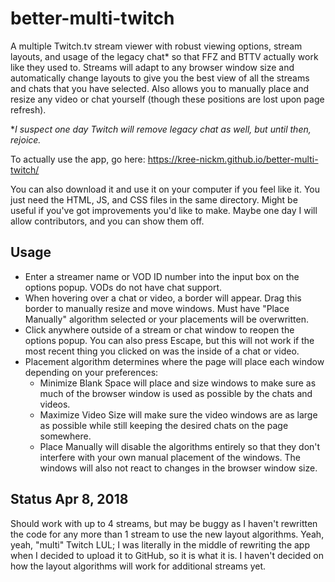 # better-multi-twitch
A multiple Twitch.tv stream viewer with robust viewing options, stream layouts, and usage of the legacy chat* so that FFZ and BTTV actually work like they used to. Streams will adapt to any browser window size and automatically change layouts to give you the best view of all the streams and chats that you have selected. Also allows you to manually place and resize any video or chat yourself (though these positions are lost upon page refresh).

**I suspect one day Twitch will remove legacy chat as well, but until then, rejoice.*

To actually use the app, go here: https://kree-nickm.github.io/better-multi-twitch/

You can also download it and use it on your computer if you feel like it. You just need the HTML, JS, and CSS files in the same directory. Might be useful if you've got improvements you'd like to make. Maybe one day I will allow contributors, and you can show them off.

## Usage
* Enter a streamer name or VOD ID number into the input box on the options popup. VODs do not have chat support.
* When hovering over a chat or video, a border will appear. Drag this border to manually resize and move windows. Must have "Place Manually" algorithm selected or your placements will be overwritten.
* Click anywhere outside of a stream or chat window to reopen the options popup. You can also press Escape, but this will not work if the most recent thing you clicked on was the inside of a chat or video.
* Placement algorithm determines where the page will place each window depending on your preferences:
	* Minimize Blank Space will place and size windows to make sure as much of the browser window is used as possible by the chats and videos.
	* Maximize Video Size will make sure the video windows are as large as possible while still keeping the desired chats on the page somewhere.
	* Place Manually will disable the algorithms entirely so that they don't interfere with your own manual placement of the windows. The windows will also not react to changes in the browser window size.

## Status Apr 8, 2018
Should work with up to 4 streams, but may be buggy as I haven't rewritten the code for any more than 1 stream to use the new layout algorithms. Yeah, yeah, "multi" Twitch LUL; I was literally in the middle of rewriting the app when I decided to upload it to GitHub, so it is what it is. I haven't decided on how the layout algorithms will work for additional streams yet.
